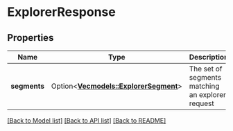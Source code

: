 # ExplorerResponse

## Properties

Name | Type | Description | Notes
------------ | ------------- | ------------- | -------------
**segments** | Option<[**Vec<models::ExplorerSegment>**](ExplorerSegment.md)> | The set of segments matching an explorer request | [optional]

[[Back to Model list]](../README.md#documentation-for-models) [[Back to API list]](../README.md#documentation-for-api-endpoints) [[Back to README]](../README.md)


